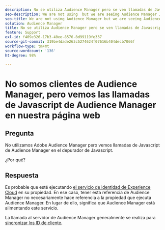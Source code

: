 ```yaml
---
description: No se utiliza Audience Manager pero se ven llamadas de Javascript de Audience Manager en el depurador Javascript. ¿Por qué?
seo-description: We are not using  but we are seeing Audience Manager Javascript calls in the Javascript debugger - Why?
seo-title: We are not using Audience Manager but we are seeing Audience Manager Javascript calls in the Javascript debugger - Why?
solution: Audience Manager
title: No se utiliza Audience Manager pero se ven llamadas de Javascript de Audience Manager en el depurador Javascript. ¿Por qué?
feature: Support
exl-id: f409e326-17b3-40ee-8570-8d99119fe337
source-git-commit: 319be4dade263c5274624f07616b404decb7066f
workflow-type: tm+mt
source-wordcount: '136'
ht-degree: 98%

---
```


# No somos clientes de Audience Manager, pero vemos las llamadas de Javascript de Audience Manager en nuestra página web

## Pregunta

No utilizamos Adobe Audience Manager pero vemos llamadas de Javascript de Audience Manager en el depurador de Javascript.

¿Por qué?

## Respuesta

Es probable que esté ejecutando [el servicio de identidad de Experience Cloud](https://experienceleague.adobe.com/docs/id-service/using/home.html?lang=es) en su propiedad. En ese caso, tener esta referencia de Audience Manager no necesariamente hace referencia a la propiedad que ejecuta Audience Manager. En lugar de ello, significa que Audience Manager está alimentando este servicio.

La llamada al servidor de Audience Manager generalmente se realiza para [sincronizar los ID de cliente](https://experienceleague.adobe.com/docs/id-service/using/id-service-api/methods/setcustomerids.html?lang=es).
